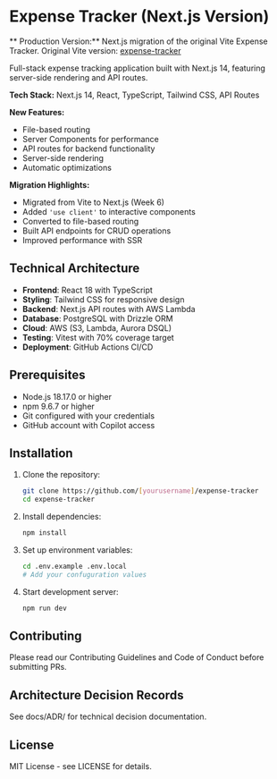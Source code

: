 # Expense Tracker (Next.js Version)

** Production Version:** Next.js migration of the original Vite Expense Tracker.
Original Vite version: [expense-tracker](https://github.com/PinkSheep27/expense-tracker)

Full-stack expense tracking application built with Next.js 14, featuring server-side rendering and API routes.

**Tech Stack:** Next.js 14, React, TypeScript, Tailwind CSS, API Routes

**New Features:**
- File-based routing
- Server Components for performance
- API routes for backend functionality
- Server-side rendering
- Automatic optimizations

**Migration Highlights:**
- Migrated from Vite to Next.js (Week 6)
- Added `'use client'` to interactive components
- Converted to file-based routing
- Built API endpoints for CRUD operations
- Improved performance with SSR

## Technical Architecture
- **Frontend**: React 18 with TypeScript
- **Styling**: Tailwind CSS for responsive design
- **Backend**: Next.js API routes with AWS Lambda
- **Database**: PostgreSQL with Drizzle ORM
- **Cloud**: AWS (S3, Lambda, Aurora DSQL)
- **Testing**: Vitest with 70% coverage target
- **Deployment**: GitHub Actions CI/CD

## Prerequisites
- Node.js 18.17.0 or higher
- npm 9.6.7 or higher
- Git configured with your credentials
- GitHub account with Copilot access

## Installation
1. Clone the repository:
   ```bash
   git clone https://github.com/[yourusername]/expense-tracker
   cd expense-tracker
   ```
2. Install dependencies:
   ```bash
   npm install
   ```
3. Set up environment variables:
   ```bash
   cd .env.example .env.local
   # Add your confuguration values
   ```
4. Start development server:
   ```bash
   npm run dev
   ```
## Contributing
Please read our Contributing Guidelines and Code of Conduct before submitting PRs.

## Architecture Decision Records
See docs/ADR/ for technical decision documentation.

## License
MIT License - see LICENSE for details.